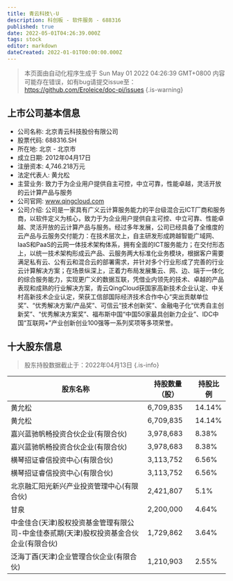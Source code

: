 ```yaml
---
title: 青云科技\-U
description: 科创板 - 软件服务 - 688316
published: true
date: 2022-05-01T04:26:39.000Z
tags: stock
editor: markdown
dateCreated: 2022-01-01T00:00:00.000Z
---
```


> 本页面由自动化程序生成于 Sun May 01 2022 04:26:39 GMT+0800
> 内容可能存在错误，如有bug请提交issue至：https://github.com/Eroleice/doc-pi/issues
{.is-warning}

## 上市公司基本信息
- 公司名称: 北京青云科技股份有限公司
- 股票代码: 688316.SH
- 所在地: 北京 - 北京市
- 成立日期: 2012年04月17日
- 注册资本: 4,746.218万元
- 法定代表人: 黄允松
- 主营业务: 致力于为企业用户提供自主可控，中立可靠，性能卓越，灵活开放的云计算产品与服务
- 公司官网: www.qingcloud.com
- 公司介绍: 公司是一家具有广义云计算服务能力的平台级混合云ICT厂商和服务商，以软件定义为核心，致力于为企业用户提供自主可控、中立可靠、性能卓越、灵活开放的云计算产品与服务。经过多年发展，公司已经具备了全维度的云产品与云服务交付能力：在技术层次上，自主研发形成跨越智能广域网、IaaS和PaaS的云网一体技术架构体系，拥有全面的ICT服务能力；在交付形态上，以统一技术架构形成云产品、云服务两大标准化业务模块，根据客户需要满足私有云、公有云和混合云的部署需求，并针对多个行业形成了完善的行业云计算解决方案；在场景纵深上，正着力布局发展集云、网、边、端于一体化的综合服务能力，实现更广义的数据互联，凭借业内领先的技术、卓越的产品表现和成熟的行业解决方案，青云QingCloud获国家高新技术企业认定、中关村高新技术企业认定，荣获工信部国际经济技术合作中心“突出贡献单位奖”、“优秀解决方案/产品奖”、可信云“技术创新奖”、金融电子化“优秀自主创新奖”、“优秀解决方案奖”、福布斯中国“中国50家最具创新力企业”、IDC中国“互联网+”产业创新创业100强等一系列奖项等多项荣誉。


## 十大股东信息
> 股东持股数据截止于：2022年04月13日
{.is-info}

| 股东名称 | 持股数量（股） | 持股比例 |
| --- | --- | --- |
| 黄允松 | 6,709,835 | 14.14% |
| 黄允松 | 6,709,835 | 14.14% |
| 嘉兴蓝驰帆畅投资合伙企业(有限合伙) | 3,978,683 | 8.38% |
| 嘉兴蓝驰帆畅投资合伙企业(有限合伙) | 3,978,683 | 8.38% |
| 横琴招证睿信投资中心(有限合伙) | 3,113,752 | 6.56% |
| 横琴招证睿信投资中心(有限合伙) | 3,113,752 | 6.56% |
| 北京融汇阳光新兴产业投资管理中心(有限合伙) | 2,421,807 | 5.1% |
| 甘泉 | 2,200,000 | 4.64% |
| 中金佳合(天津)股权投资基金管理有限公司-中金佳泰贰期(天津)股权投资基金合伙企业(有限合伙) | 1,729,862 | 3.64% |
| 泛海丁酉(天津)企业管理合伙企业(有限合伙) | 1,210,903 | 2.55% |




